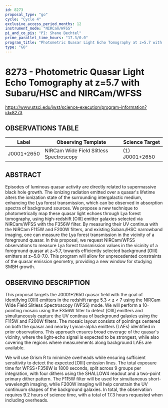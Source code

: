 ```yaml
---
id: 8273
proposal_type: "go"
cycle: "Cycle 4"
exclusive_access_period_months: 12
instrument_mode: "NIRCam/WFSS"
pi_and_co_pis: "PI: Shane Bechtel"
prime_parallel_time_hours: "17.3/0.0"
program_title: "Photometric Quasar Light Echo Tomography at z=5.7 with Subaru/HSC and NIRCam/WFSS"
type: "GO"
---
```

# 8273 - Photometric Quasar Light Echo Tomography at z=5.7 with Subaru/HSC and NIRCam/WFSS
https://www.stsci.edu/jwst/science-execution/program-information?id=8273
## OBSERVATIONS TABLE
| Label      | Observing Template                     | Science Target      |
|------------|----------------------------------------|---------------------|
| J0001+2650 | NIRCam Wide Field Slitless Spectroscopy | (1) J0001+2650      |

## ABSTRACT

Episodes of luminous quasar activity are directly related to supermassive black hole growth. The ionizing radiation emitted over a quasar's lifetime alters the ionization state of the surrounding intergalactic medium, enhancing the Lya forest transmission, which can be observed in absorption spectra of background sources. We propose a new technique to photometrically map these quasar light echoes through Lya forest tomography, using high-redshift [OIII] emitter galaxies selected via NIRCam/WFSS with the F356W filter. By measuring their UV continua with the NIRCam F115W and F200W filters, and existing Subaru/HSC narrowband imaging, one can measure the Lya forest transmission in the vicinity of a foreground quasar. In this proposal, we request NIRCam/WFSS observations to measure Lya forest transmission values in the vicinity of a foreground quasar at z~5.7, towards efficiently selected background [OIII] emitters at z~5.8-7.0. This program will allow for unprecedented constraints of the quasar emission geometry, providing a new window for studying SMBH growth.

## OBSERVING DESCRIPTION

This proposal targets the J0001+2650 quasar field with the goal of identifying [OIII] emitters in the redshift range 5.3 < z < 7 using the NIRCam Wide Field Slitless Spectroscopy (WFSS) mode. We will perform a 10-pointing mosaic using the F356W filter to detect [OIII] emitters and simultaneously capture the UV continua of background galaxies using the F115W and F200W filters. The mosaic layout consists of pointings centered on both the quasar and nearby Lyman-alpha emitters (LAEs) identified in prior observations. This approach ensures broad coverage of the quasar's vicinity, where the light-echo signal is expected to be strongest, while also covering the regions where measurements along background LAEs are available.

We will use Grism R to minimize overheads while ensuring sufficient sensitivity to detect the expected [OIII] emission lines. The total exposure time for WFSS+F356W is 1800 seconds, split across 9 groups per integration, with four dithers using the SHALLOW4 readout and a two-point primary dither pattern. The F115W filter will be used for simultaneous short-wavelength imaging, while F200W imaging will help constrain the UV continuum shapes of the background galaxies. In total, the observation requires 9.2 hours of science time, with a total of 17.3 hours requested when including overheads.